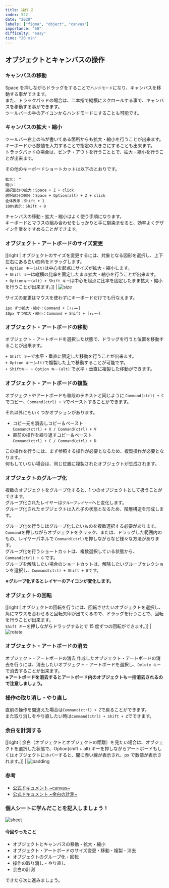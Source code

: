 ```yaml
---
title: 操作 2
index: 522
date: "2020"
labels: ["figma", "object", "canvas"]
importance: "60"
difficulty: "easy"
time: "20 min"
---
```


## オブジェクトとキャンバスの操作

### キャンバスの移動

Space を押しながらドラッグをすることで`ハンドモード`になり、キャンバスを移動する事ができます。  
また、トラックパッドの場合は、二本指で縦横にスクロールする事で、キャンバスを移動する事ができます。  
ツールバーの手のアイコンからハンドモードにすることも可能です。

### キャンバスの拡大・縮小

ツールバー右上の％が書いてある箇所からも拡大・縮小を行うことが出来ます。  
キーボードから数値を入力することで指定の大きさにすることも出来ます。  
トラックパッドの場合は、ピンチ・アウトを行うこととで、拡大・縮小を行うことが出来ます。

その他のキーボードショートカットは以下のとおりです。

```
拡大： ^
縮小： -
選択部分の拡大：Space + Z + click
選択部分の縮小：Space + Option(alt) + Z + click
全体表示：Shift + 1
100%表示：Shift + 0
```

キャンバスの移動・拡大・縮小はよく使う手順になります。  
キーボードとマウスの組み合わせをしっかりと手に馴染ませると、効率よくデザイン作業をすすめることができます。

### オブジェクト・アートボードのサイズ変更

[[right | オブジェクトのサイズを変更するには、対象となる図形を選択し、上下左右にある白い四角をドラッグします。<br/>`+ Option キー(alt)`は中心を起点にサイズが拡大・縮小します。<br/>`+ Shift キー`は縦横の比率を固定したまま拡大・縮小を行うことが出来ます。<br/>`+ Optionキー(alt) + Shift キー`は中心を起点に比率を固定したまま拡大・縮小を行うことが出来ます。]]
| ![size](./img/size.png)

サイズの変更はマウスを使わずにキーボードだけでも行なえます。

```
1px ずつ拡大・縮小：Command + [↑↓→←]
10px ずつ拡大・縮小：Command + Shift + [↑↓→←]
```

### オブジェクト・アートボードの移動

オブジェクト・アートボードを選択した状態で、ドラッグを行うと位置を移動することが出来ます。

`+ Shift キー`で水平・垂直に限定した移動を行うことが出来ます。  
`+ Option キー(alt)`で複製した上で移動することが可能です。  
`+ Shiftキー + Option キー(alt)` で水平・垂直に複製した移動ができます。

### オブジェクト・アートボードの複製

オブジェクトやアートボードも普段のテキストと同じように `Command(ctrl) + C` でコピー、`Command(ctrl) + V`でペーストすることができます。

それ以外にもいくつかオプションがあります。

- コピー元を消去しコピー＆ペースト  
  `Command(ctrl) + X / Command(ctrl) + V`
- 直前の操作を繰り返すコピー＆ペースト  
  `Command(ctrl) + C / Command(ctrl) + D`

この操作を行うには、まず参照する操作が必要となるため、複製操作が必要となります。  
何もしていない場合は、同じ位置に複製されたオブジェクトが生成されます。

### オブジェクトのグループ化

複数のオブジェクトをグループ化すると、1 つのオブジェクトとして扱うことができます。  
グループ化されたレイヤーは`グループレイヤー`へと変化します。  
グループ化されたオブジェクトは入れ子の状態となるため、階層構造を形成します。

グループ化を行うにはグループ化したいものを複数選択する必要があります。  
`Command`を押しながらオブジェクトをクリック、または、ドラッグした範囲内のもの、レイヤーパネルで `Command(ctrl)`を押しながらなど様々な方法があります。  
グループ化を行うショートカットは、複数選択している状態から、`Command(ctrl) + G` です。  
グループを解除したい場合のショートカットは、解除したいグループセレクションを選択し、`Command(ctrl) + Shift + G`です。

**※グループ化するとレイヤーのアイコンが変化します。**

### オブジェクトの回転

[[right | オブジェクトの回転を行うには、回転させたいオブジェクトを選択し、角にマウスを合わせると回転矢印が出てくるので、ドラッグを行うことで、回転を行うことが出来ます。<br/>`Shift キー`を押しながらドラッグするとで 15 度ずつの回転ができます。]]
| ![rotate](./img/rotate.png)

### オブジェクト・アートボードの消去

オブジェクト・アートボードの消去
作成したオブジェクト・アートボードの消去を行うには、消去したいオブジェクト・アートボードを選択し、`Delete キー`で消去することが出来ます。  
**※アートボードを消去するとアートボード内のオブジェクトも一括消去されるので注意しましょう。**

### 操作の取り消し・やり直し

直前の操作を間違えた場合は`Command(ctrl) + Z`で戻ることができます。  
また取り消しをやり直したい時は`Command(ctrl) + Shift + Z`でできます。

### 余白を計測する

[[right | 余白（オブジェクトとオブジェクトの距離）を見たい場合は、オブジェクトを選択した状態で、Option(shift + alt) キーを押しながらアートボードもしくはオブジェクトにホバーすると、間に赤い線が表示され、px で数値が表示されます。]]
| ![padding](./img/padding.png)

### 参考

- [公式ドキュメント ~canvas~](https://help.figma.com/hc/en-us/articles/360041064814-Explore-the-Canvas)
- [公式ドキュメント ~余白の計測~](https://help.figma.com/hc/en-us/articles/360039956974-Measure-distances-between-objects)

### 個人シートに学んだことを記入しましょう！

![sheet](../../assets/sheet.png)

#### 今回やったこと

- オブジェクトとキャンバスの移動・拡大・縮小
- オブジェクト・アートボードのサイズ変更・移動・複製・消去
- オブジェクトのグループ化・回転
- 操作の取り消し・やり直し
- 余白の計測

できたら次に進みましょう。
